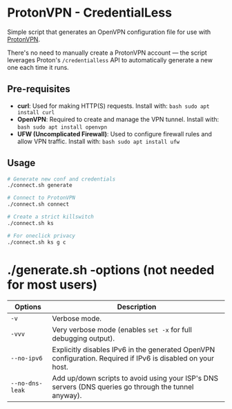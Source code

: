 # ProtonVPN - CredentialLess

Simple script that generates an OpenVPN configuration file for use with [ProtonVPN](https://protonvpn.com/).

There's no need to manually create a ProtonVPN account — the script leverages Proton's `/credentialless` API to automatically generate a new one each time it runs.

## Pre-requisites

- **curl**: Used for making HTTP(S) requests. Install with:  ```bash sudo apt install curl ```
- **OpenVPN**: Required to create and manage the VPN tunnel. Install with: ```bash sudo apt install openvpn ```
- **UFW (Uncomplicated Firewall)**: Used to configure firewall rules and allow VPN traffic. Install with: ```bash sudo apt install ufw ```

## Usage

```bash
# Generate new conf and credentials
./connect.sh generate

# Connect to ProtonVPN
./connect.sh connect

# Create a strict killswitch
./connect.sh ks

# For oneclick privacy
./connect.sh ks g c
```
# ./generate.sh -options (not needed for most users)
| Options           | Description                                                                                                    |
| ----------------- | -------------------------------------------------------------------------------------------------------------- |
| `-v`              | Verbose mode.                                                                                                  |
| `-vvv`            | Very verbose mode (enables `set -x` for full debugging output).                                                |
| `--no-ipv6`       | Explicitly disables IPv6 in the generated OpenVPN configuration. Required if IPv6 is disabled on your host.    |
| `--no-dns-leak`   | Add up/down scripts to avoid using your ISP's DNS servers (DNS queries go through the tunnel anyway).          |

